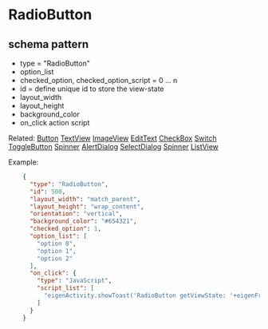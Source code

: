 # RadioButton
## schema pattern

* type = "RadioButton"
* option_list
* checked_option, checked_option_script = 0 ... n 
* id = define unique id to store the view-state
* layout_width
* layout_height
* background_color
* on_click action script

Related:
[Button](Button.md) 
[TextView](TextView.md) 
[ImageView](ImageView.md) 
[EditText](EditText.md) 
[CheckBox](CheckBox.md) 
[Switch](Switch.md) 
[ToggleButton](ToggleButton.md) 
[Spinner](Spinner.md) 
[AlertDialog](AlertDialog.md) 
[SelectDialog](SelectDialog.md) 
[Spinner](Spinner.md) 
[ListView](ListView.md) 


Example:
```json
    {
      "type": "RadioButton",
      "id": 500,
      "layout_width": "match_parent",
      "layout_height": "wrap_content",
      "orientation": "vertical",
      "background_color": "#654321",
      "checked_option": 1,
      "option_list": [
        "option 0",
        "option 1",
        "option 2"
      ],
      "on_click": {
        "type": "JavaScript",
        "script_list": [
          "eigenActivity.showToast('RadioButton getViewState: '+eigenFragment.getViewState(500));"
        ]
      }
    }
```

